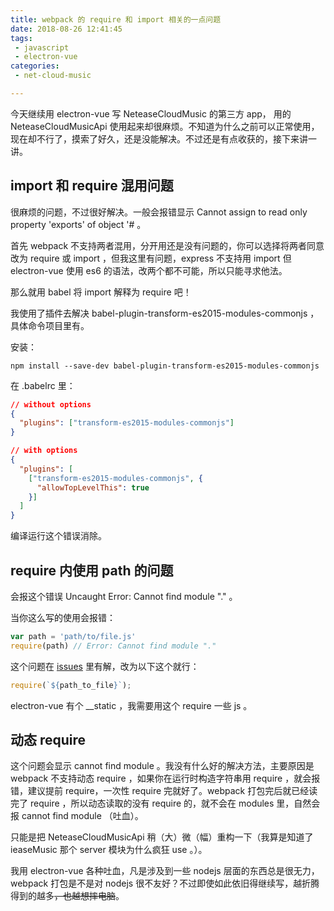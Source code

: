 ```yaml
---
title: webpack 的 require 和 import 相关的一点问题
date: 2018-08-26 12:41:45
tags:
 - javascript
 - electron-vue
categories:
 - net-cloud-music

---
```


今天继续用 electron-vue 写 NeteaseCloudMusic 的第三方 app， 用的 NeteaseCloudMusicApi 使用起来却很麻烦。不知道为什么之前可以正常使用，现在却不行了，摸索了好久，还是没能解决。不过还是有点收获的，接下来讲一讲。

<!--more-->

## import 和 require 混用问题

很麻烦的问题，不过很好解决。一般会报错显示 Cannot assign to read only property 'exports' of object '#<Object> 。

首先 webpack 不支持两者混用，分开用还是没有问题的，你可以选择将两者同意改为 require 或 import ，但我这里有问题，express 不支持用 import 但 electron-vue 使用 es6 的语法，改两个都不可能，所以只能寻求他法。

那么就用 babel 将 import 解释为 require 吧！

我使用了插件去解决 babel-plugin-transform-es2015-modules-commonjs ，具体命令项目里有。

安装：
```shell
npm install --save-dev babel-plugin-transform-es2015-modules-commonjs
```

在 .babelrc 里：

```json
// without options
{
  "plugins": ["transform-es2015-modules-commonjs"]
}

// with options
{
  "plugins": [
    ["transform-es2015-modules-commonjs", {
      "allowTopLevelThis": true
    }]
  ]
}
```

编译运行这个错误消除。

## require 内使用 path 的问题

会报这个错误 Uncaught Error: Cannot find module "." 。

当你这么写的使用会报错：

```javascript
var path = 'path/to/file.js' 
require(path) // Error: Cannot find module "."
```

这个问题在 [issues](https://github.com/webpack/webpack/issues/4921) 里有解，改为以下这个就行：

```javascript
require(`${path_to_file}`);
```

electron-vue 有个 __static ，我需要用这个 require 一些 js 。

## 动态 require

这个问题会显示 cannot find module 。我没有什么好的解决方法，主要原因是 webpack 不支持动态 require ，如果你在运行时构造字符串用 require ，就会报错，建议提前 require，一次性 require 完就好了。webpack 打包完后就已经读完了 require ，所以动态读取的没有 require 的，就不会在 modules 里，自然会报 cannot find module （吐血）。

只能是把 NeteaseCloudMusicApi 稍（大）微（幅）重构一下（我算是知道了 ieaseMusic 那个 server 模块为什么疯狂 use 。）。



我用 electron-vue 各种吐血，凡是涉及到一些 nodejs 层面的东西总是很无力， webpack 打包是不是对 nodejs 很不友好？不过即使如此依旧得继续写，越折腾得到的越多~~，也越想摔电脑~~。
